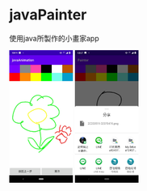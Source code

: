 # javaPainter
使用java所製作的小畫家app

<img src="https://github.com/hunter0113/javaPainter/blob/master/328329.jpg" width="25%" height="25%">  <img src="https://github.com/hunter0113/javaPainter/blob/master/painter2.jpg" width="25%" height="25%">
